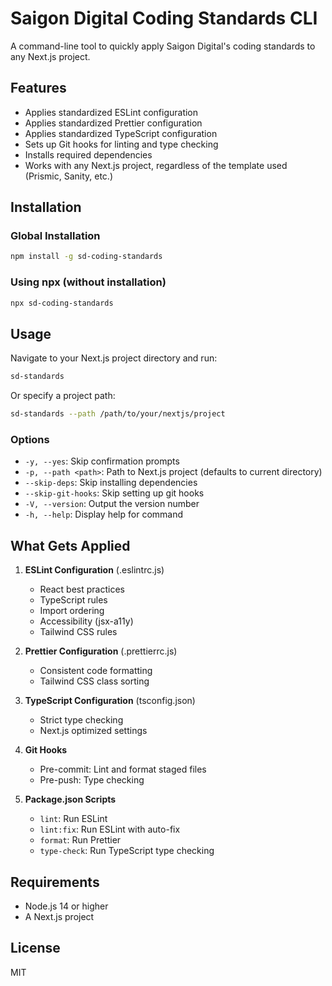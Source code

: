 # Saigon Digital Coding Standards CLI

A command-line tool to quickly apply Saigon Digital's coding standards to any Next.js project.

## Features

- Applies standardized ESLint configuration
- Applies standardized Prettier configuration
- Applies standardized TypeScript configuration
- Sets up Git hooks for linting and type checking
- Installs required dependencies
- Works with any Next.js project, regardless of the template used (Prismic, Sanity, etc.)

## Installation

### Global Installation

```bash
npm install -g sd-coding-standards
```

### Using npx (without installation)

```bash
npx sd-coding-standards
```

## Usage

Navigate to your Next.js project directory and run:

```bash
sd-standards
```

Or specify a project path:

```bash
sd-standards --path /path/to/your/nextjs/project
```

### Options

- `-y, --yes`: Skip confirmation prompts
- `-p, --path <path>`: Path to Next.js project (defaults to current directory)
- `--skip-deps`: Skip installing dependencies
- `--skip-git-hooks`: Skip setting up git hooks
- `-V, --version`: Output the version number
- `-h, --help`: Display help for command

## What Gets Applied

1. **ESLint Configuration** (.eslintrc.js)
   - React best practices
   - TypeScript rules
   - Import ordering
   - Accessibility (jsx-a11y)
   - Tailwind CSS rules

2. **Prettier Configuration** (.prettierrc.js)
   - Consistent code formatting
   - Tailwind CSS class sorting

3. **TypeScript Configuration** (tsconfig.json)
   - Strict type checking
   - Next.js optimized settings

4. **Git Hooks**
   - Pre-commit: Lint and format staged files
   - Pre-push: Type checking

5. **Package.json Scripts**
   - `lint`: Run ESLint
   - `lint:fix`: Run ESLint with auto-fix
   - `format`: Run Prettier
   - `type-check`: Run TypeScript type checking

## Requirements

- Node.js 14 or higher
- A Next.js project

## License

MIT

